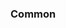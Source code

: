 <!-- Space: Projects -->
<!-- Parent: ZshPluginTemplate -->
<!-- Title: Examples ZshPluginTemplate -->
<!-- Label: Examples -->
<!-- Include: ./../disclaimer.md -->
<!-- Include: ac:toc -->

### Common
